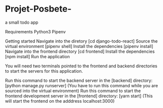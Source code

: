 # Projet-Posbete-
a small todo app 

Requirements
Python3
Pipenv

Getting started
Navigate into the diretory [cd django-todo-react]
Source the virtual environment [pipenv shell]
Install the dependencies [pipenv install]
Navigate into the frontend directory [cd frontend]
Install the dependencies [npm install]
Run the application

You will need two terminals pointed to the frontend and backend directories to start the servers for this application.

Run this command to start the backend server in the [backend] directory: [python manage.py runserver] (You have to run this command while you are sourced into the virtual environment)
Run this command to start the frontend development server in the [frontend] directory: [yarn start] (This will start the frontend on the adddress localhost:3000)
